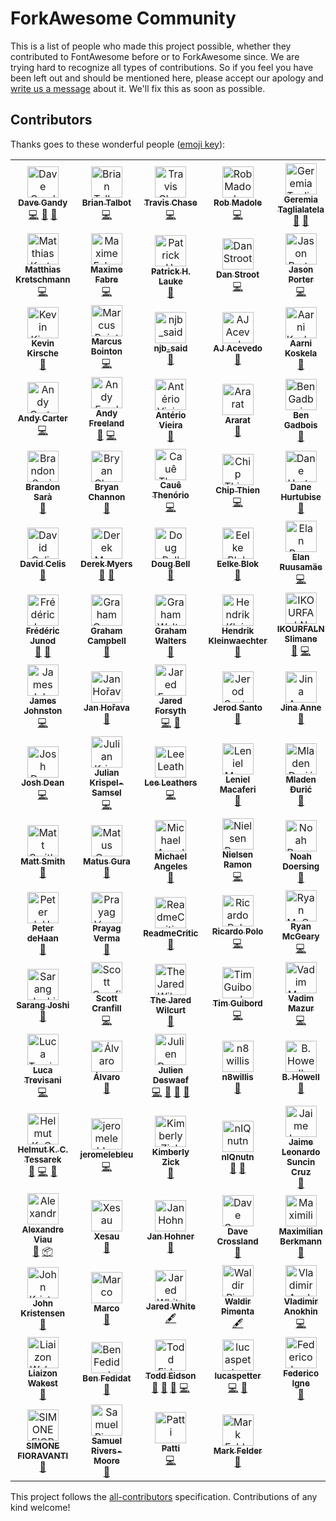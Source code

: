 # ForkAwesome Community

This is a list of people who made this project possible, whether they contributed to FontAwesome before or to ForkAwesome since. We are trying hard to recognize all types of contributions. So if you feel you have been left out and should be mentioned here, please accept our apology and [write us a message](https://github.com/ForkAwesome/Fork-Awesome/issues/new) about it. We'll fix this as soon as possible.

## Contributors

Thanks goes to these wonderful people ([emoji key](https://github.com/kentcdodds/all-contributors#emoji-key)):

<!-- ALL-CONTRIBUTORS-LIST:START - Do not remove or modify this section -->
<!-- prettier-ignore-start -->
<!-- markdownlint-disable -->
<table>
  <tr>
    <td align="center"><a href="https://github.com/davegandy"><img src="https://avatars0.githubusercontent.com/u/1076721?v=4" width="50px;" alt="Dave Gandy"/><br /><sub><b>Dave Gandy</b></sub></a><br /><a href="https://github.com/ForkAwesome/Fork-Awesome/commits?author=davegandy" title="Code">💻</a> <a href="#design-davegandy" title="Design">🎨</a> <a href="https://github.com/ForkAwesome/Fork-Awesome/commits?author=davegandy" title="Documentation">📖</a></td>
    <td align="center"><a href="http://www.talbs.me"><img src="https://avatars3.githubusercontent.com/u/163763?v=4" width="50px;" alt="Brian Talbot"/><br /><sub><b>Brian Talbot</b></sub></a><br /><a href="https://github.com/ForkAwesome/Fork-Awesome/commits?author=talbs" title="Code">💻</a></td>
    <td align="center"><a href="https://github.com/supercodepoet"><img src="https://avatars1.githubusercontent.com/u/249366?v=4" width="50px;" alt="Travis Chase"/><br /><sub><b>Travis Chase</b></sub></a><br /><a href="https://github.com/ForkAwesome/Fork-Awesome/commits?author=supercodepoet" title="Code">💻</a></td>
    <td align="center"><a href="http://robmadole.com"><img src="https://avatars2.githubusercontent.com/u/132895?v=4" width="50px;" alt="Rob Madole"/><br /><sub><b>Rob Madole</b></sub></a><br /><a href="https://github.com/ForkAwesome/Fork-Awesome/commits?author=robmadole" title="Code">💻</a></td>
    <td align="center"><a href="https://github.com/tagliala"><img src="https://avatars2.githubusercontent.com/u/556268?v=4" width="50px;" alt="Geremia Taglialatela"/><br /><sub><b>Geremia Taglialatela</b></sub></a><br /><a href="https://github.com/ForkAwesome/Fork-Awesome/commits?author=tagliala" title="Documentation">📖</a> <a href="#question-tagliala" title="Answering Questions">💬</a></td>
    <td align="center"><a href="https://mathiasbynens.be/"><img src="https://avatars1.githubusercontent.com/u/81942?v=4" width="50px;" alt="Mathias Bynens"/><br /><sub><b>Mathias Bynens</b></sub></a><br /><a href="https://github.com/ForkAwesome/Fork-Awesome/commits?author=mathiasbynens" title="Code">💻</a></td>
    <td align="center"><a href="https://redwill.se/"><img src="https://avatars0.githubusercontent.com/u/6705160?v=4" width="50px;" alt="William Boman"/><br /><sub><b>William Boman</b></sub></a><br /><a href="https://github.com/ForkAwesome/Fork-Awesome/commits?author=williamboman" title="Code">💻</a></td>
  </tr>
  <tr>
    <td align="center"><a href="https://kretschmann.io"><img src="https://avatars1.githubusercontent.com/u/90316?v=4" width="50px;" alt="Matthias Kretschmann"/><br /><sub><b>Matthias Kretschmann</b></sub></a><br /><a href="https://github.com/ForkAwesome/Fork-Awesome/commits?author=kremalicious" title="Code">💻</a></td>
    <td align="center"><a href="https://about.me/anahkiasen"><img src="https://avatars3.githubusercontent.com/u/1321596?v=4" width="50px;" alt="Maxime Fabre"/><br /><sub><b>Maxime Fabre</b></sub></a><br /><a href="https://github.com/ForkAwesome/Fork-Awesome/commits?author=Anahkiasen" title="Code">💻</a></td>
    <td align="center"><a href="http://www.splintered.co.uk"><img src="https://avatars1.githubusercontent.com/u/895831?v=4" width="50px;" alt="Patrick H. Lauke"/><br /><sub><b>Patrick H. Lauke</b></sub></a><br /><a href="https://github.com/ForkAwesome/Fork-Awesome/commits?author=patrickhlauke" title="Documentation">📖</a></td>
    <td align="center"><a href="https://danstroot.com"><img src="https://avatars1.githubusercontent.com/u/1438457?v=4" width="50px;" alt="Dan Stroot"/><br /><sub><b>Dan Stroot</b></sub></a><br /><a href="https://github.com/ForkAwesome/Fork-Awesome/commits?author=dstroot" title="Code">💻</a></td>
    <td align="center"><a href="http://lightguard-jp.blogspot.com"><img src="https://avatars0.githubusercontent.com/u/29971?v=4" width="50px;" alt="Jason Porter"/><br /><sub><b>Jason Porter</b></sub></a><br /><a href="https://github.com/ForkAwesome/Fork-Awesome/commits?author=LightGuard" title="Code">💻</a></td>
    <td align="center"><a href="https://github.com/tomByrer"><img src="https://avatars2.githubusercontent.com/u/1308419?v=4" width="50px;" alt="Tom Byrer"/><br /><sub><b>Tom Byrer</b></sub></a><br /><a href="https://github.com/ForkAwesome/Fork-Awesome/commits?author=tomByrer" title="Documentation">📖</a></td>
    <td align="center"><a href="http://readme.io"><img src="https://avatars3.githubusercontent.com/u/381393?v=4" width="50px;" alt="Gregory Koberger"/><br /><sub><b>Gregory Koberger</b></sub></a><br /><a href="https://github.com/ForkAwesome/Fork-Awesome/commits?author=gkoberger" title="Code">💻</a></td>
  </tr>
  <tr>
    <td align="center"><a href="https://kevinkirsche.com"><img src="https://avatars1.githubusercontent.com/u/947110?v=4" width="50px;" alt="Kevin Kirsche"/><br /><sub><b>Kevin Kirsche</b></sub></a><br /><a href="https://github.com/ForkAwesome/Fork-Awesome/commits?author=kkirsche" title="Documentation">📖</a></td>
    <td align="center"><a href="http://marcus.bointon.com/"><img src="https://avatars2.githubusercontent.com/u/81561?v=4" width="50px;" alt="Marcus Bointon"/><br /><sub><b>Marcus Bointon</b></sub></a><br /><a href="https://github.com/ForkAwesome/Fork-Awesome/commits?author=Synchro" title="Code">💻</a></td>
    <td align="center"><a href="https://github.com/njb-said"><img src="https://avatars2.githubusercontent.com/u/2371386?v=4" width="50px;" alt="njb_said"/><br /><sub><b>njb_said</b></sub></a><br /><a href="https://github.com/ForkAwesome/Fork-Awesome/commits?author=njb-said" title="Documentation">📖</a></td>
    <td align="center"><a href="http://ajacevedo.com"><img src="https://avatars1.githubusercontent.com/u/953092?v=4" width="50px;" alt="AJ Acevedo"/><br /><sub><b>AJ Acevedo</b></sub></a><br /><a href="https://github.com/ForkAwesome/Fork-Awesome/commits?author=AJ-Acevedo" title="Documentation">📖</a></td>
    <td align="center"><a href="https://akx.github.io/"><img src="https://avatars2.githubusercontent.com/u/58669?v=4" width="50px;" alt="Aarni Koskela"/><br /><sub><b>Aarni Koskela</b></sub></a><br /><a href="https://github.com/ForkAwesome/Fork-Awesome/commits?author=akx" title="Documentation">📖</a></td>
    <td align="center"><a href="https://github.com/scudco"><img src="https://avatars1.githubusercontent.com/u/3806?v=4" width="50px;" alt="scudco"/><br /><sub><b>scudco</b></sub></a><br /><a href="#tool-scudco" title="Tools">🔧</a></td>
    <td align="center"><a href="https://alfioemanuele.io"><img src="https://avatars1.githubusercontent.com/u/621062?v=4" width="50px;" alt="Alfio Emanuele"/><br /><sub><b>Alfio Emanuele</b></sub></a><br /><a href="https://github.com/ForkAwesome/Fork-Awesome/commits?author=AlfioEmanueleFresta" title="Documentation">📖</a></td>
  </tr>
  <tr>
    <td align="center"><a href="http://andy-carter.com"><img src="https://avatars3.githubusercontent.com/u/357623?v=4" width="50px;" alt="Andy Carter"/><br /><sub><b>Andy Carter</b></sub></a><br /><a href="https://github.com/ForkAwesome/Fork-Awesome/commits?author=drmonkeyninja" title="Code">💻</a></td>
    <td align="center"><a href="https://andyfreeland.net"><img src="https://avatars2.githubusercontent.com/u/237005?v=4" width="50px;" alt="Andy Freeland"/><br /><sub><b>Andy Freeland</b></sub></a><br /><a href="https://github.com/ForkAwesome/Fork-Awesome/issues?q=author%3Arouge8" title="Bug reports">🐛</a> <a href="https://github.com/ForkAwesome/Fork-Awesome/commits?author=rouge8" title="Code">💻</a></td>
    <td align="center"><a href="http://owen.com.br"><img src="https://avatars1.githubusercontent.com/u/1490347?v=4" width="50px;" alt="Antério Vieira"/><br /><sub><b>Antério Vieira</b></sub></a><br /><a href="https://github.com/ForkAwesome/Fork-Awesome/commits?author=anteriovieira" title="Documentation">📖</a></td>
    <td align="center"><a href="https://github.com/araratm"><img src="https://avatars1.githubusercontent.com/u/8832594?v=4" width="50px;" alt="Ararat"/><br /><sub><b>Ararat</b></sub></a><br /><a href="https://github.com/ForkAwesome/Fork-Awesome/commits?author=araratm" title="Documentation">📖</a></td>
    <td align="center"><a href="https://github.com/bengadbois"><img src="https://avatars2.githubusercontent.com/u/1879785?v=4" width="50px;" alt="Ben Gadbois"/><br /><sub><b>Ben Gadbois</b></sub></a><br /><a href="https://github.com/ForkAwesome/Fork-Awesome/commits?author=bengadbois" title="Documentation">📖</a></td>
    <td align="center"><a href="https://github.com/wazoo"><img src="https://avatars0.githubusercontent.com/u/216878?v=4" width="50px;" alt="Ben Thomas"/><br /><sub><b>Ben Thomas</b></sub></a><br /><a href="https://github.com/ForkAwesome/Fork-Awesome/commits?author=wazoo" title="Code">💻</a></td>
    <td align="center"><a href="http://bradleycbuchanan.com"><img src="https://avatars0.githubusercontent.com/u/1615761?v=4" width="50px;" alt="Brad Buchanan"/><br /><sub><b>Brad Buchanan</b></sub></a><br /><a href="https://github.com/ForkAwesome/Fork-Awesome/commits?author=islemaster" title="Documentation">📖</a></td>
  </tr>
  <tr>
    <td align="center"><a href="http://bsara.pro"><img src="https://avatars0.githubusercontent.com/u/3743423?v=4" width="50px;" alt="Brandon Sarà"/><br /><sub><b>Brandon Sarà</b></sub></a><br /><a href="https://github.com/ForkAwesome/Fork-Awesome/commits?author=bsara" title="Documentation">📖</a></td>
    <td align="center"><a href="http://vuii.co.uk"><img src="https://avatars0.githubusercontent.com/u/4213522?v=4" width="50px;" alt="Bryan Channon"/><br /><sub><b>Bryan Channon</b></sub></a><br /><a href="https://github.com/ForkAwesome/Fork-Awesome/commits?author=Vusys" title="Documentation">📖</a></td>
    <td align="center"><a href="https://github.com/cauethenorio"><img src="https://avatars3.githubusercontent.com/u/496987?v=4" width="50px;" alt="Cauê Thenório"/><br /><sub><b>Cauê Thenório</b></sub></a><br /><a href="https://github.com/ForkAwesome/Fork-Awesome/commits?author=cauethenorio" title="Code">💻</a></td>
    <td align="center"><a href="https://github.com/MacroChip"><img src="https://avatars1.githubusercontent.com/u/5069304?v=4" width="50px;" alt="Chip Thien"/><br /><sub><b>Chip Thien</b></sub></a><br /><a href="https://github.com/ForkAwesome/Fork-Awesome/commits?author=MacroChip" title="Code">💻</a></td>
    <td align="center"><a href="http://hurtubise.me"><img src="https://avatars0.githubusercontent.com/u/610237?v=4" width="50px;" alt="Dane Hurtubise"/><br /><sub><b>Dane Hurtubise</b></sub></a><br /><a href="https://github.com/ForkAwesome/Fork-Awesome/commits?author=hurtubise" title="Documentation">📖</a></td>
    <td align="center"><a href="https://curiousdannii.github.io/"><img src="https://avatars2.githubusercontent.com/u/59074?v=4" width="50px;" alt="Dannii Willis"/><br /><sub><b>Dannii Willis</b></sub></a><br /><a href="https://github.com/ForkAwesome/Fork-Awesome/commits?author=curiousdannii" title="Documentation">📖</a></td>
    <td align="center"><a href="https://github.com/kant"><img src="https://avatars1.githubusercontent.com/u/32717?v=4" width="50px;" alt="Darío Hereñú"/><br /><sub><b>Darío Hereñú</b></sub></a><br /><a href="https://github.com/ForkAwesome/Fork-Awesome/commits?author=kant" title="Documentation">📖</a></td>
  </tr>
  <tr>
    <td align="center"><a href="https://davidcel.is/"><img src="https://avatars3.githubusercontent.com/u/36873?v=4" width="50px;" alt="David Celis"/><br /><sub><b>David Celis</b></sub></a><br /><a href="https://github.com/ForkAwesome/Fork-Awesome/commits?author=davidcelis" title="Documentation">📖</a></td>
    <td align="center"><a href="http://derekmyers.com"><img src="https://avatars3.githubusercontent.com/u/207171?v=4" width="50px;" alt="Derek Myers"/><br /><sub><b>Derek Myers</b></sub></a><br /><a href="https://github.com/ForkAwesome/Fork-Awesome/issues?q=author%3Admyers" title="Bug reports">🐛</a> <a href="https://github.com/ForkAwesome/Fork-Awesome/commits?author=dmyers" title="Documentation">📖</a></td>
    <td align="center"><a href="http://preaction.me"><img src="https://avatars0.githubusercontent.com/u/53707?v=4" width="50px;" alt="Doug Bell"/><br /><sub><b>Doug Bell</b></sub></a><br /><a href="https://github.com/ForkAwesome/Fork-Awesome/commits?author=preaction" title="Documentation">📖</a></td>
    <td align="center"><a href="http://www.blokspeed.net"><img src="https://avatars0.githubusercontent.com/u/461752?v=4" width="50px;" alt="Eelke Blok"/><br /><sub><b>Eelke Blok</b></sub></a><br /><a href="https://github.com/ForkAwesome/Fork-Awesome/commits?author=eelkeblok" title="Documentation">📖</a></td>
    <td align="center"><a href="https://github.com/glensc"><img src="https://avatars1.githubusercontent.com/u/199095?v=4" width="50px;" alt="Elan Ruusamäe"/><br /><sub><b>Elan Ruusamäe</b></sub></a><br /><a href="https://github.com/ForkAwesome/Fork-Awesome/commits?author=glensc" title="Code">💻</a></td>
    <td align="center"><a href="https://ericwbailey.design/"><img src="https://avatars3.githubusercontent.com/u/634191?v=4" width="50px;" alt="Eric Bailey"/><br /><sub><b>Eric Bailey</b></sub></a><br /><a href="https://github.com/ForkAwesome/Fork-Awesome/commits?author=ericwbailey" title="Documentation">📖</a></td>
    <td align="center"><a href="http://ferhat.elmasgunes.net"><img src="https://avatars0.githubusercontent.com/u/13179128?v=4" width="50px;" alt="Ferhat Elmasgüneş"/><br /><sub><b>Ferhat Elmasgüneş</b></sub></a><br /><a href="https://github.com/ForkAwesome/Fork-Awesome/commits?author=ferhate" title="Documentation">📖</a></td>
  </tr>
  <tr>
    <td align="center"><a href="https://github.com/fredj"><img src="https://avatars0.githubusercontent.com/u/100959?v=4" width="50px;" alt="Frédéric Junod"/><br /><sub><b>Frédéric Junod</b></sub></a><br /><a href="https://github.com/ForkAwesome/Fork-Awesome/issues?q=author%3Afredj" title="Bug reports">🐛</a> <a href="https://github.com/ForkAwesome/Fork-Awesome/commits?author=fredj" title="Documentation">📖</a></td>
    <td align="center"><a href="https://gjcampbell.co.uk/"><img src="https://avatars1.githubusercontent.com/u/2829600?v=4" width="50px;" alt="Graham Campbell"/><br /><sub><b>Graham Campbell</b></sub></a><br /><a href="https://github.com/ForkAwesome/Fork-Awesome/commits?author=GrahamCampbell" title="Documentation">📖</a></td>
    <td align="center"><a href="https://grahamwalters.me"><img src="https://avatars2.githubusercontent.com/u/1072751?v=4" width="50px;" alt="Graham Walters"/><br /><sub><b>Graham Walters</b></sub></a><br /><a href="https://github.com/ForkAwesome/Fork-Awesome/commits?author=GrahamWalters" title="Documentation">📖</a></td>
    <td align="center"><a href="http://www.tripl.de"><img src="https://avatars2.githubusercontent.com/u/816859?v=4" width="50px;" alt="Hendrik Kleinwaechter"/><br /><sub><b>Hendrik Kleinwaechter</b></sub></a><br /><a href="https://github.com/ForkAwesome/Fork-Awesome/commits?author=hendricius" title="Documentation">📖</a></td>
    <td align="center"><a href="https://github.com/ikourfaln"><img src="https://avatars3.githubusercontent.com/u/9744226?v=4" width="50px;" alt="IKOURFALN Slimane"/><br /><sub><b>IKOURFALN Slimane</b></sub></a><br /><a href="https://github.com/ForkAwesome/Fork-Awesome/issues?q=author%3Aikourfaln" title="Bug reports">🐛</a> <a href="https://github.com/ForkAwesome/Fork-Awesome/commits?author=ikourfaln" title="Code">💻</a></td>
    <td align="center"><a href="https://github.com/jwilk"><img src="https://avatars2.githubusercontent.com/u/141546?v=4" width="50px;" alt="Jakub Wilk"/><br /><sub><b>Jakub Wilk</b></sub></a><br /><a href="https://github.com/ForkAwesome/Fork-Awesome/commits?author=jwilk" title="Documentation">📖</a></td>
    <td align="center"><a href="https://github.com/jjlharrison"><img src="https://avatars0.githubusercontent.com/u/242337?v=4" width="50px;" alt="James Harrison"/><br /><sub><b>James Harrison</b></sub></a><br /><a href="https://github.com/ForkAwesome/Fork-Awesome/commits?author=jjlharrison" title="Documentation">📖</a></td>
  </tr>
  <tr>
    <td align="center"><a href="https://github.com/james-johnston-thumbtack"><img src="https://avatars3.githubusercontent.com/u/22308682?v=4" width="50px;" alt="James Johnston"/><br /><sub><b>James Johnston</b></sub></a><br /><a href="https://github.com/ForkAwesome/Fork-Awesome/commits?author=james-johnston-thumbtack" title="Code">💻</a></td>
    <td align="center"><a href="http://honzi.cz"><img src="https://avatars2.githubusercontent.com/u/3666887?v=4" width="50px;" alt="Jan Hořava"/><br /><sub><b>Jan Hořava</b></sub></a><br /><a href="https://github.com/ForkAwesome/Fork-Awesome/commits?author=honzi" title="Documentation">📖</a></td>
    <td align="center"><a href="http://jaredforsyth.com"><img src="https://avatars3.githubusercontent.com/u/112170?v=4" width="50px;" alt="Jared Forsyth"/><br /><sub><b>Jared Forsyth</b></sub></a><br /><a href="https://github.com/ForkAwesome/Fork-Awesome/commits?author=jaredly" title="Code">💻</a> <a href="https://github.com/ForkAwesome/Fork-Awesome/commits?author=jaredly" title="Documentation">📖</a></td>
    <td align="center"><a href="https://jerodsanto.net"><img src="https://avatars0.githubusercontent.com/u/8212?v=4" width="50px;" alt="Jerod Santo"/><br /><sub><b>Jerod Santo</b></sub></a><br /><a href="https://github.com/ForkAwesome/Fork-Awesome/commits?author=jerodsanto" title="Documentation">📖</a></td>
    <td align="center"><a href="http://jina.me"><img src="https://avatars3.githubusercontent.com/u/53273?v=4" width="50px;" alt="Jina Anne"/><br /><sub><b>Jina Anne</b></sub></a><br /><a href="https://github.com/ForkAwesome/Fork-Awesome/commits?author=jina" title="Documentation">📖</a></td>
    <td align="center"><a href="http://jocelyn.delalande.fr"><img src="https://avatars0.githubusercontent.com/u/429633?v=4" width="50px;" alt="JocelynDelalande"/><br /><sub><b>JocelynDelalande</b></sub></a><br /><a href="https://github.com/ForkAwesome/Fork-Awesome/commits?author=JocelynDelalande" title="Documentation">📖</a></td>
    <td align="center"><a href="http://jhope.ie"><img src="https://avatars0.githubusercontent.com/u/39089?v=4" width="50px;" alt="John Hope"/><br /><sub><b>John Hope</b></sub></a><br /><a href="https://github.com/ForkAwesome/Fork-Awesome/commits?author=JonMidhir" title="Documentation">📖</a></td>
  </tr>
  <tr>
    <td align="center"><a href="https://github.com/josdea"><img src="https://avatars1.githubusercontent.com/u/13952477?v=4" width="50px;" alt="Josh Dean"/><br /><sub><b>Josh Dean</b></sub></a><br /><a href="https://github.com/ForkAwesome/Fork-Awesome/commits?author=josdea" title="Code">💻</a></td>
    <td align="center"><a href="http://reactrocket.com"><img src="https://avatars1.githubusercontent.com/u/1188186?v=4" width="50px;" alt="Julian Krispel-Samsel"/><br /><sub><b>Julian Krispel-Samsel</b></sub></a><br /><a href="https://github.com/ForkAwesome/Fork-Awesome/commits?author=juliankrispel" title="Code">💻</a></td>
    <td align="center"><a href="http://about.me/leeleathers"><img src="https://avatars3.githubusercontent.com/u/591833?v=4" width="50px;" alt="Lee Leathers"/><br /><sub><b>Lee Leathers</b></sub></a><br /><a href="https://github.com/ForkAwesome/Fork-Awesome/commits?author=theoreticaLee" title="Code">💻</a></td>
    <td align="center"><a href="http://leniel.net"><img src="https://avatars2.githubusercontent.com/u/764854?v=4" width="50px;" alt="Leniel Macaferi"/><br /><sub><b>Leniel Macaferi</b></sub></a><br /><a href="https://github.com/ForkAwesome/Fork-Awesome/commits?author=leniel" title="Documentation">📖</a></td>
    <td align="center"><a href="http://macmladen.com"><img src="https://avatars2.githubusercontent.com/u/572289?v=4" width="50px;" alt="Mladen Đurić"/><br /><sub><b>Mladen Đurić</b></sub></a><br /><a href="https://github.com/ForkAwesome/Fork-Awesome/commits?author=macmladen" title="Documentation">📖</a></td>
    <td align="center"><a href="http://www.martinseeler.com"><img src="https://avatars0.githubusercontent.com/u/1043838?v=4" width="50px;" alt="Martin Seeler"/><br /><sub><b>Martin Seeler</b></sub></a><br /><a href="https://github.com/ForkAwesome/Fork-Awesome/commits?author=MartinSeeler" title="Code">💻</a></td>
    <td align="center"><a href="http://sigo.pl/"><img src="https://avatars2.githubusercontent.com/u/321881?v=4" width="50px;" alt="Mateusz Jagiełło"/><br /><sub><b>Mateusz Jagiełło</b></sub></a><br /><a href="https://github.com/ForkAwesome/Fork-Awesome/issues?q=author%3Asigo" title="Bug reports">🐛</a></td>
  </tr>
  <tr>
    <td align="center"><a href="http://www.softwarebymatt.com"><img src="https://avatars3.githubusercontent.com/u/736870?v=4" width="50px;" alt="Matt Smith"/><br /><sub><b>Matt Smith</b></sub></a><br /><a href="https://github.com/ForkAwesome/Fork-Awesome/issues?q=author%3Amtscout6" title="Bug reports">🐛</a></td>
    <td align="center"><a href="https://github.com/gurisko"><img src="https://avatars2.githubusercontent.com/u/495549?v=4" width="50px;" alt="Matus Gura"/><br /><sub><b>Matus Gura</b></sub></a><br /><a href="https://github.com/ForkAwesome/Fork-Awesome/commits?author=gurisko" title="Documentation">📖</a></td>
    <td align="center"><a href="https://github.com/jibbajabba"><img src="https://avatars1.githubusercontent.com/u/117222?v=4" width="50px;" alt="Michael Angeles"/><br /><sub><b>Michael Angeles</b></sub></a><br /><a href="https://github.com/ForkAwesome/Fork-Awesome/commits?author=jibbajabba" title="Documentation">📖</a></td>
    <td align="center"><a href="http://nielsenramon.com/"><img src="https://avatars3.githubusercontent.com/u/1246672?v=4" width="50px;" alt="Nielsen Ramon"/><br /><sub><b>Nielsen Ramon</b></sub></a><br /><a href="https://github.com/ForkAwesome/Fork-Awesome/commits?author=nielsenramon" title="Code">💻</a></td>
    <td align="center"><a href="https://hejnoah.com"><img src="https://avatars1.githubusercontent.com/u/1944410?v=4" width="50px;" alt="Noah Doersing"/><br /><sub><b>Noah Doersing</b></sub></a><br /><a href="https://github.com/ForkAwesome/Fork-Awesome/commits?author=doersino" title="Documentation">📖</a></td>
    <td align="center"><a href="https://github.com/paulftw"><img src="https://avatars1.githubusercontent.com/u/769142?v=4" width="50px;" alt="Paul Korzhyk"/><br /><sub><b>Paul Korzhyk</b></sub></a><br /><a href="https://github.com/ForkAwesome/Fork-Awesome/commits?author=paulftw" title="Documentation">📖</a></td>
    <td align="center"><a href="https://www.peterdavehello.org/"><img src="https://avatars3.githubusercontent.com/u/3691490?v=4" width="50px;" alt="Peter Dave Hello"/><br /><sub><b>Peter Dave Hello</b></sub></a><br /><a href="https://github.com/ForkAwesome/Fork-Awesome/commits?author=PeterDaveHello" title="Documentation">📖</a> <a href="#platform-PeterDaveHello" title="Packaging/porting to new platform">📦</a></td>
  </tr>
  <tr>
    <td align="center"><a href="http://about.me/peterdehaan"><img src="https://avatars2.githubusercontent.com/u/557895?v=4" width="50px;" alt="Peter deHaan"/><br /><sub><b>Peter deHaan</b></sub></a><br /><a href="https://github.com/ForkAwesome/Fork-Awesome/commits?author=pdehaan" title="Documentation">📖</a></td>
    <td align="center"><a href="https://www.StylifyYourBlog.com/"><img src="https://avatars2.githubusercontent.com/u/829526?v=4" width="50px;" alt="Prayag Verma "/><br /><sub><b>Prayag Verma </b></sub></a><br /><a href="https://github.com/ForkAwesome/Fork-Awesome/commits?author=pra85" title="Documentation">📖</a></td>
    <td align="center"><a href="https://twitter.com/ReadmeCritic"><img src="https://avatars3.githubusercontent.com/u/15367484?v=4" width="50px;" alt="ReadmeCritic"/><br /><sub><b>ReadmeCritic</b></sub></a><br /><a href="https://github.com/ForkAwesome/Fork-Awesome/commits?author=ReadmeCritic" title="Documentation">📖</a></td>
    <td align="center"><a href="https://ricardopolo.co/"><img src="https://avatars3.githubusercontent.com/u/1263856?v=4" width="50px;" alt="Ricardo Polo"/><br /><sub><b>Ricardo Polo</b></sub></a><br /><a href="https://github.com/ForkAwesome/Fork-Awesome/commits?author=ricardopolo" title="Code">💻</a></td>
    <td align="center"><a href="http://ryan.mcgeary.org"><img src="https://avatars0.githubusercontent.com/u/740?v=4" width="50px;" alt="Ryan McGeary"/><br /><sub><b>Ryan McGeary</b></sub></a><br /><a href="https://github.com/ForkAwesome/Fork-Awesome/commits?author=rmm5t" title="Code">💻</a></td>
    <td align="center"><a href="https://github.com/rriggin"><img src="https://avatars1.githubusercontent.com/u/125998?v=4" width="50px;" alt="Ryan Riggin"/><br /><sub><b>Ryan Riggin</b></sub></a><br /><a href="https://github.com/ForkAwesome/Fork-Awesome/commits?author=rriggin" title="Code">💻</a></td>
    <td align="center"><a href="http://ryansenkbeil.com"><img src="https://avatars2.githubusercontent.com/u/881590?v=4" width="50px;" alt="Ryan Senkbeil"/><br /><sub><b>Ryan Senkbeil</b></sub></a><br /><a href="https://github.com/ForkAwesome/Fork-Awesome/commits?author=rsenk330" title="Code">💻</a></td>
  </tr>
  <tr>
    <td align="center"><a href="http://sarangjo.github.io"><img src="https://avatars1.githubusercontent.com/u/1961007?v=4" width="50px;" alt="Sarang Joshi"/><br /><sub><b>Sarang Joshi</b></sub></a><br /><a href="https://github.com/ForkAwesome/Fork-Awesome/commits?author=sarangjo" title="Documentation">📖</a></td>
    <td align="center"><a href="https://twitter.com/scott_ish"><img src="https://avatars3.githubusercontent.com/u/1044670?v=4" width="50px;" alt="Scott Cranfill"/><br /><sub><b>Scott Cranfill</b></sub></a><br /><a href="https://github.com/ForkAwesome/Fork-Awesome/commits?author=Scotchester" title="Code">💻</a></td>
    <td align="center"><a href="http://TheJaredWilcurt.com"><img src="https://avatars1.githubusercontent.com/u/4629794?v=4" width="50px;" alt="The Jared Wilcurt"/><br /><sub><b>The Jared Wilcurt</b></sub></a><br /><a href="https://github.com/ForkAwesome/Fork-Awesome/commits?author=TheJaredWilcurt" title="Documentation">📖</a></td>
    <td align="center"><a href="https://github.com/tagCincy"><img src="https://avatars0.githubusercontent.com/u/308290?v=4" width="50px;" alt="Tim Guibord"/><br /><sub><b>Tim Guibord</b></sub></a><br /><a href="https://github.com/ForkAwesome/Fork-Awesome/commits?author=tagCincy" title="Code">💻</a></td>
    <td align="center"><a href="https://github.com/mazurva"><img src="https://avatars1.githubusercontent.com/u/1152567?v=4" width="50px;" alt="Vadim Mazur"/><br /><sub><b>Vadim Mazur</b></sub></a><br /><a href="https://github.com/ForkAwesome/Fork-Awesome/commits?author=mazurva" title="Code">💻</a></td>
    <td align="center"><a href="https://vinsonchuong.net"><img src="https://avatars2.githubusercontent.com/u/382608?v=4" width="50px;" alt="Vinson Chuong"/><br /><sub><b>Vinson Chuong</b></sub></a><br /><a href="https://github.com/ForkAwesome/Fork-Awesome/commits?author=vinsonchuong" title="Code">💻</a></td>
    <td align="center"><a href="https://github.com/grvrg"><img src="https://avatars3.githubusercontent.com/u/34144858?v=4" width="50px;" alt="grvrg"/><br /><sub><b>grvrg</b></sub></a><br /><a href="https://github.com/ForkAwesome/Fork-Awesome/commits?author=grvrg" title="Documentation">📖</a></td>
  </tr>
  <tr>
    <td align="center"><a href="https://github.com/luke83"><img src="https://avatars0.githubusercontent.com/u/77144?v=4" width="50px;" alt="Luca Trevisani"/><br /><sub><b>Luca Trevisani</b></sub></a><br /><a href="https://github.com/ForkAwesome/Fork-Awesome/commits?author=luke83" title="Code">💻</a></td>
    <td align="center"><a href="http://alvarotrigo.com"><img src="https://avatars3.githubusercontent.com/u/1706326?v=4" width="50px;" alt="Álvaro"/><br /><sub><b>Álvaro</b></sub></a><br /><a href="https://github.com/ForkAwesome/Fork-Awesome/commits?author=alvarotrigo" title="Documentation">📖</a></td>
    <td align="center"><a href="http://xuv.be"><img src="https://avatars3.githubusercontent.com/u/192539?v=4" width="50px;" alt="Julien Deswaef"/><br /><sub><b>Julien Deswaef</b></sub></a><br /><a href="https://github.com/ForkAwesome/Fork-Awesome/commits?author=xuv" title="Code">💻</a> <a href="#design-xuv" title="Design">🎨</a> <a href="https://github.com/ForkAwesome/Fork-Awesome/commits?author=xuv" title="Documentation">📖</a> <a href="#question-xuv" title="Answering Questions">💬</a></td>
    <td align="center"><a href="https://github.com/n8willis"><img src="https://avatars0.githubusercontent.com/u/2192132?v=4" width="50px;" alt="n8willis"/><br /><sub><b>n8willis</b></sub></a><br /><a href="#ideas-n8willis" title="Ideas, Planning, & Feedback">🤔</a></td>
    <td align="center"><a href="http://wintermute.org/brendan"><img src="https://avatars0.githubusercontent.com/u/1779453?v=4" width="50px;" alt="B. Howell"/><br /><sub><b>B. Howell</b></sub></a><br /><a href="#ideas-brendanhowell" title="Ideas, Planning, & Feedback">🤔</a></td>
    <td align="center"><a href="http://runeman.org"><img src="https://avatars2.githubusercontent.com/u/1197187?v=4" width="50px;" alt="Algot Runeman"/><br /><sub><b>Algot Runeman</b></sub></a><br /><a href="https://github.com/ForkAwesome/Fork-Awesome/commits?author=algotruneman" title="Documentation">📖</a></td>
    <td align="center"><a href="https://micahilbery.com/"><img src="https://avatars0.githubusercontent.com/u/10608836?v=4" width="50px;" alt="Micah Ilbery"/><br /><sub><b>Micah Ilbery</b></sub></a><br /><a href="https://github.com/ForkAwesome/Fork-Awesome/commits?author=micahilbery" title="Documentation">📖</a> <a href="#design-micahilbery" title="Design">🎨</a></td>
  </tr>
  <tr>
    <td align="center"><a href="https://evermeet.cx"><img src="https://avatars3.githubusercontent.com/u/223439?v=4" width="50px;" alt="Helmut K. C. Tessarek"/><br /><sub><b>Helmut K. C. Tessarek</b></sub></a><br /><a href="https://github.com/ForkAwesome/Fork-Awesome/commits?author=tessus" title="Documentation">📖</a> <a href="https://github.com/ForkAwesome/Fork-Awesome/commits?author=tessus" title="Code">💻</a> <a href="#design-tessus" title="Design">🎨</a></td>
    <td align="center"><a href="https://github.com/jeromelebleu"><img src="https://avatars0.githubusercontent.com/u/3597194?v=4" width="50px;" alt="jeromelebleu"/><br /><sub><b>jeromelebleu</b></sub></a><br /><a href="https://github.com/ForkAwesome/Fork-Awesome/commits?author=jeromelebleu" title="Code">💻</a></td>
    <td align="center"><a href="https://zick.kim/"><img src="https://avatars3.githubusercontent.com/u/630909?v=4" width="50px;" alt="Kimberly Zick"/><br /><sub><b>Kimberly Zick</b></sub></a><br /><a href="https://github.com/ForkAwesome/Fork-Awesome/commits?author=rummik" title="Documentation">📖</a></td>
    <td align="center"><a href="http://blog.niqnutn.com/"><img src="https://avatars2.githubusercontent.com/u/13441278?v=4" width="50px;" alt="nIQnutn"/><br /><sub><b>nIQnutn</b></sub></a><br /><a href="#blog-nIQnutn" title="Blogposts">📝</a> <a href="#plugin-nIQnutn" title="Plugin/utility libraries">🔌</a></td>
    <td align="center"><a href="https://github.com/leosuncin"><img src="https://avatars1.githubusercontent.com/u/4307697?v=4" width="50px;" alt="Jaime Leonardo Suncin Cruz"/><br /><sub><b>Jaime Leonardo Suncin Cruz</b></sub></a><br /><a href="https://github.com/ForkAwesome/Fork-Awesome/commits?author=leosuncin" title="Documentation">📖</a></td>
    <td align="center"><a href="https://www.enkisoftware.com"><img src="https://avatars0.githubusercontent.com/u/1770233?v=4" width="50px;" alt="Juliette Foucaut"/><br /><sub><b>Juliette Foucaut</b></sub></a><br /><a href="#plugin-juliettef" title="Plugin/utility libraries">🔌</a></td>
    <td align="center"><a href="http://quad.moe/"><img src="https://avatars1.githubusercontent.com/u/6379091?v=4" width="50px;" alt="Dominik V. Salonen"/><br /><sub><b>Dominik V. Salonen</b></sub></a><br /><a href="#blog-QuadPiece" title="Blogposts">📝</a></td>
  </tr>
  <tr>
    <td align="center"><a href="https://alexandreviau.net"><img src="https://avatars2.githubusercontent.com/u/2706882?v=4" width="50px;" alt="Alexandre Viau"/><br /><sub><b>Alexandre Viau</b></sub></a><br /><a href="#ideas-aviau" title="Ideas, Planning, & Feedback">🤔</a> <a href="#platform-aviau" title="Packaging/porting to new platform">📦</a></td>
    <td align="center"><a href="http://xesau.eu/"><img src="https://avatars3.githubusercontent.com/u/7915413?v=4" width="50px;" alt="Xesau"/><br /><sub><b>Xesau</b></sub></a><br /><a href="https://github.com/ForkAwesome/Fork-Awesome/issues?q=author%3AXesau" title="Bug reports">🐛</a></td>
    <td align="center"><a href="https://janhohner.de"><img src="https://avatars0.githubusercontent.com/u/649895?v=4" width="50px;" alt="Jan Hohner"/><br /><sub><b>Jan Hohner</b></sub></a><br /><a href="https://github.com/ForkAwesome/Fork-Awesome/issues?q=author%3Ajanhohner" title="Bug reports">🐛</a></td>
    <td align="center"><a href="http://fonts.google.com"><img src="https://avatars0.githubusercontent.com/u/261579?v=4" width="50px;" alt="Dave Crossland"/><br /><sub><b>Dave Crossland</b></sub></a><br /><a href="https://github.com/ForkAwesome/Fork-Awesome/pulls?q=is%3Apr+reviewed-by%3Adavelab6" title="Reviewed Pull Requests">👀</a></td>
    <td align="center"><a href="http://maxcubing.wordpress.com"><img src="https://avatars0.githubusercontent.com/u/8260834?v=4" width="50px;" alt="Maximilian Berkmann"/><br /><sub><b>Maximilian Berkmann</b></sub></a><br /><a href="#ideas-Berkmann18" title="Ideas, Planning, & Feedback">🤔</a></td>
    <td align="center"><a href="https://heiber.im"><img src="https://avatars2.githubusercontent.com/u/616813?v=4" width="50px;" alt="Moritz Heiber"/><br /><sub><b>Moritz Heiber</b></sub></a><br /><a href="#infra-moritzheiber" title="Infrastructure (Hosting, Build-Tools, etc)">🚇</a></td>
    <td align="center"><a href="http://www.wezm.net/"><img src="https://avatars1.githubusercontent.com/u/21787?v=4" width="50px;" alt="Wesley Moore"/><br /><sub><b>Wesley Moore</b></sub></a><br /><a href="https://github.com/ForkAwesome/Fork-Awesome/commits?author=wezm" title="Documentation">📖</a></td>
  </tr>
  <tr>
    <td align="center"><a href="http://www.jerrykan.com/"><img src="https://avatars0.githubusercontent.com/u/377632?v=4" width="50px;" alt="John Kristensen"/><br /><sub><b>John Kristensen</b></sub></a><br /><a href="#design-jerrykan" title="Design">🎨</a></td>
    <td align="center"><a href="https://amusewiki.org"><img src="https://avatars3.githubusercontent.com/u/130971?v=4" width="50px;" alt="Marco"/><br /><sub><b>Marco</b></sub></a><br /><a href="#design-melmothx" title="Design">🎨</a></td>
    <td align="center"><a href="https://whitefusion.io"><img src="https://avatars1.githubusercontent.com/u/658496?v=4" width="50px;" alt="Jared White"/><br /><sub><b>Jared White</b></sub></a><br /><a href="#content-jaredcwhite" title="Content">🖋</a></td>
    <td align="center"><a href="http://waldyrious.github.io"><img src="https://avatars2.githubusercontent.com/u/478237?v=4" width="50px;" alt="Waldir Pimenta"/><br /><sub><b>Waldir Pimenta</b></sub></a><br /><a href="#content-waldyrious" title="Content">🖋</a></td>
    <td align="center"><a href="https://vanokhin.com/"><img src="https://avatars3.githubusercontent.com/u/1898673?v=4" width="50px;" alt="Vladimir Anokhin"/><br /><sub><b>Vladimir Anokhin</b></sub></a><br /><a href="https://github.com/ForkAwesome/Fork-Awesome/commits?author=vanokhin" title="Code">💻</a></td>
    <td align="center"><a href="http://maxlath.eu"><img src="https://avatars2.githubusercontent.com/u/1596934?v=4" width="50px;" alt="Maxime Lathuilière"/><br /><sub><b>Maxime Lathuilière</b></sub></a><br /><a href="https://github.com/ForkAwesome/Fork-Awesome/commits?author=maxlath" title="Code">💻</a></td>
    <td align="center"><a href="https://github.com/araratthehero"><img src="https://avatars1.githubusercontent.com/u/8832594?v=4" width="50px;" alt="Ararat"/><br /><sub><b>Ararat</b></sub></a><br /><a href="#content-araratthehero" title="Content">🖋</a></td>
  </tr>
  <tr>
    <td align="center"><a href="http://wake.st"><img src="https://avatars2.githubusercontent.com/u/7890201?v=4" width="50px;" alt="Liaizon Wakest"/><br /><sub><b>Liaizon Wakest</b></sub></a><br /><a href="#ideas-wakest" title="Ideas, Planning, & Feedback">🤔</a></td>
    <td align="center"><a href="http://fedidat.com/"><img src="https://avatars2.githubusercontent.com/u/1108409?v=4" width="50px;" alt="Ben Fedidat"/><br /><sub><b>Ben Fedidat</b></sub></a><br /><a href="#blog-fedidat" title="Blogposts">📝</a></td>
    <td align="center"><a href="https://www.eidson.info"><img src="https://avatars0.githubusercontent.com/u/954092?v=4" width="50px;" alt="Todd Eidson"/><br /><sub><b>Todd Eidson</b></sub></a><br /><a href="#ideas-eidsonator" title="Ideas, Planning, & Feedback">🤔</a> <a href="https://github.com/ForkAwesome/Fork-Awesome/commits?author=eidsonator" title="Documentation">📖</a> <a href="https://github.com/ForkAwesome/Fork-Awesome/issues?q=author%3Aeidsonator" title="Bug reports">🐛</a> <a href="https://github.com/ForkAwesome/Fork-Awesome/commits?author=eidsonator" title="Code">💻</a></td>
    <td align="center"><a href="https://www.lucaspetter.com"><img src="https://avatars0.githubusercontent.com/u/13027535?v=4" width="50px;" alt="lucaspetter"/><br /><sub><b>lucaspetter</b></sub></a><br /><a href="https://github.com/ForkAwesome/Fork-Awesome/commits?author=lucaspetter" title="Code">💻</a> <a href="#design-lucaspetter" title="Design">🎨</a></td>
    <td align="center"><a href="https://github.com/dyamon"><img src="https://avatars0.githubusercontent.com/u/6771224?v=4" width="50px;" alt="Federico Igne"/><br /><sub><b>Federico Igne</b></sub></a><br /><a href="#design-dyamon" title="Design">🎨</a></td>
    <td align="center"><a href="https://github.com/qwazix"><img src="https://avatars0.githubusercontent.com/u/1202892?v=4" width="50px;" alt="qwazix"/><br /><sub><b>qwazix</b></sub></a><br /><a href="#design-qwazix" title="Design">🎨</a></td>
    <td align="center"><a href="http://bthierry.pages.math.cnrs.fr/"><img src="https://avatars0.githubusercontent.com/u/5602767?v=4" width="50px;" alt="Bertrand Thierry"/><br /><sub><b>Bertrand Thierry</b></sub></a><br /><a href="#design-Bertbk" title="Design">🎨</a></td>
  </tr>
  <tr>
    <td align="center"><a href="https://github.com/xxsimoxx"><img src="https://avatars0.githubusercontent.com/u/29772709?v=4" width="50px;" alt="SIMONE FIORAVANTI"/><br /><sub><b>SIMONE FIORAVANTI</b></sub></a><br /><a href="#design-xxsimoxx" title="Design">🎨</a></td>
    <td align="center"><a href="http://samuelriversmoore.net"><img src="https://avatars0.githubusercontent.com/u/2640748?v=4" width="50px;" alt="Samuel Rivers-Moore"/><br /><sub><b>Samuel Rivers-Moore</b></sub></a><br /><a href="#ideas-SamuelRiversMoore" title="Ideas, Planning, & Feedback">🤔</a></td>
    <td align="center"><a href="https://github.com/pattishih"><img src="https://avatars1.githubusercontent.com/u/16858138?v=4" width="50px;" alt="Patti"/><br /><sub><b>Patti</b></sub></a><br /><a href="https://github.com/ForkAwesome/Fork-Awesome/commits?author=pattishih" title="Code">💻</a></td>
    <td align="center"><a href="https://blog.feld.me"><img src="https://avatars1.githubusercontent.com/u/40271278?v=4" width="50px;" alt="Mark Felder"/><br /><sub><b>Mark Felder</b></sub></a><br /><a href="#ideas-feld" title="Ideas, Planning, & Feedback">🤔</a></td>
  </tr>
</table>

<!-- markdownlint-enable -->
<!-- prettier-ignore-end -->
<!-- ALL-CONTRIBUTORS-LIST:END -->

This project follows the [all-contributors](https://github.com/kentcdodds/all-contributors) specification. Contributions of any kind welcome!
